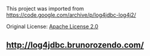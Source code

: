 This project was imported from <a title="External link to log4jdbc" href="https://code.google.com/archive/p/log4jdbc-log4j2/">https://code.google.com/archive/p/log4jdbc-log4j2/</a>

Original License: <a title="External link to log4jdbc" href="http://www.apache.org/licenses/LICENSE-2.0">Apache License 2.0</a>

<h2><a title="External link to log4jdbc" href="http://log4jdbc.brunorozendo.com/">http://log4jdbc.brunorozendo.com/</a></h2>
